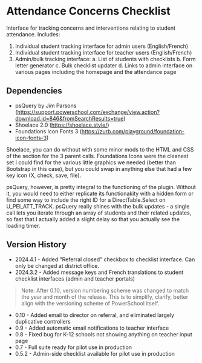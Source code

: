 # Attendance Concerns Checklist
Interface for tracking concerns and interventions relating to student attendance. Includes:
1. Individual student tracking interface for admin users (English/French)
2. Individual student tracking interface for teacher users (English/French)
3. Admin/bulk tracking interface:
   a. List of students with checklists
   b. Form letter generator
   c. Bulk checklist updater
   d. Links to admin interface on various pages including the homepage and the attendance page

## Dependencies
- psQuery by Jim Parsons (https://support.powerschool.com/exchange/view.action?download.id=846&fromSearchResults=true)
- Shoelace 2.0 (https://shoelace.style/)
- Foundations Icon Fonts 3 (https://zurb.com/playground/foundation-icon-fonts-3)

Shoelace, you can do without with some minor mods to the HTML and CSS of the section for the 3 parent calls. Foundations Icons were the cleanest set I could find for the various little graphics we needed (better than Bootstrap in this case), but you could swap in anything else that had a few key icon (X, check, save, file).

psQuery, however, is pretty integral to the functioning of the plugin. Without it, you would need to either replicate its functionakity with a hidden form or find some way to include the right ID for a DirectTable.Select on U_PEI_ATT_TRACK. psQuery really shines with the bulk updates - a single call lets you iterate through an array of students and their related updates, so fast that I actually added a slight delay so that you actually see the loading timer.

## Version History
- 2024.4.1 - Added "Referral closed" checkbox to checklist interface. Can only be changed at district office.
- 2024.3.2 - Added message keys and French translations to student checklist interfaces (admin and teacher portals)
> Note: After 0.10, version numbering scheme was changed to match the year and month of the release. This is to simplify, clarify, better align with the versioning scheme of PowerSchool itself.
- 0.10 - Added email to director on referral, and eliminated largely duplicative controllers
- 0.9 - Added automatic email notifications to teacher interface
- 0.8 - Fixed bug for K-12 schools not showing anything on teacher input page
- 0.7 - Full suite ready for pilot use in production
- 0.5.2 - Admin-side checklist available for pilot use in production